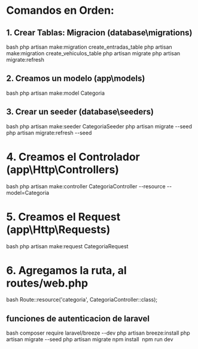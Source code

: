 # Comandos en Orden:

## 1. Crear Tablas: Migracion  (database\migrations)
bash
    php artisan make:migration create_entradas_table
    php artisan make:migration create_vehiculos_table
    php artisan migrate
    php artisan migrate:refresh

## 2. Creamos un modelo        (app\models)
bash
    php artisan make:model Categoria


## 3. Crear un seeder          (database\seeders)
bash
    php artisan make:seeder CategoriaSeeder
    php artisan migrate --seed
    php artisan migrate:refresh --seed


# 4. Creamos el Controlador      (app\Http\Controllers)
 bash
    php artisan make:controller CategoriaController --resource --model=Categoria


# 5. Creamos el Request           (app\Http\Requests)
 bash
    php artisan make:request CategoriaRequest


# 6. Agregamos la ruta, al routes/web.php
 bash
    Route::resource('categoria', CategoriaController::class);


## funciones de autenticacion de laravel
 bash
    composer require laravel/breeze --dev
    php artisan breeze:install
    php artisan migrate --seed
    php artisan migrate
    npm install
    npm run dev
